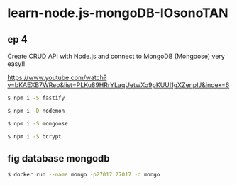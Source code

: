 # learn-node.js-mongoDB-IOsonoTAN

## ep 4

Create CRUD API with Node.js and connect to MongoDB (Mongoose) very easy!!

https://www.youtube.com/watch?v=bKAEXB7WReo&list=PLKu89HRrYLaqUetwXo9pKUUI1gXZenplJ&index=6

```bash
$ npm i -S fastify
```

```bash
$ npm i -D nodemon 
```

```bash
$ npm i -S mongoose 
```

```bash
$ npm i -S bcrypt 
```
## fig database mongodb

```bash
$ docker run --name mongo -p27017:27017 -d mongo

```

